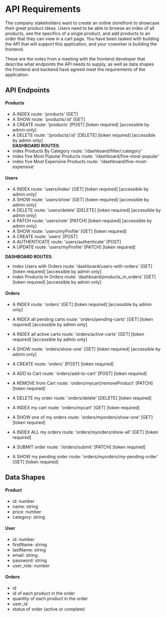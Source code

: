 # API Requirements

The company stakeholders want to create an online storefront to showcase their great product ideas. Users need to be able to browse an index of all products, see the specifics of a single product, and add products to an order that they can view in a cart page. You have been tasked with building the API that will support this application, and your coworker is building the frontend.

These are the notes from a meeting with the frontend developer that describe what endpoints the API needs to supply, as well as data shapes the frontend and backend have agreed meet the requirements of the application.

## API Endpoints

#### Products

- A INDEX route: 'products' [GET]
- A SHOW route: 'products/:id' [GET]
- A CREATE route: 'products' [POST] [token required] [accessible by admin only]
- A DELETE route: '/products/:id' [DELETE] [token required] [accessible by admin only] <br>
  **DASHBOARD ROUTES**: <br>
- index Products By Category route: '/dashboard/filter/:category' <br>
- index five Most Popular Products route: '/dashboard/five-most-popular' <br>
- index five Most Expensive Products route: '/dashboard/five-most-expensive' <br>

#### Users

- A INDEX route: 'users/index' [GET] [token required] [accessible by admin only] <br>
- A SHOW route: 'users/show' [GET] [token required] [accessible by admin only] <br>
- A DELETE route: 'users/delete' [DELETE] [token required] [accessible by admin only] <br>
- A PATCH route: 'users/role' [PATCH] [token required] [accessible by admin only] <br>
- A SHOW route: 'users/myProfile' [GET] [token required] <br>
- A CREATE route: 'users' [POST] <br>
- A AUTHENTICATE route: 'users/authenticate' [POST] <br>
- A UPDATE route: 'users/myProfile' [PATCH] [token required] <br>

**DASHBOARD ROUTES**: <br>

- index Users with Orders route: 'dashboard/users-with-orders' [GET] [token required] [accessible by admin only] <br>
- index Products In Orders route: 'dashboard/products_in_orders' [GET] [token required] [accessible by admin only] <br>

#### Orders

- A INDEX route: 'orders' [GET] [token required] [accessible by admin only] <br>
- A INDEX all pending carts route: 'orders/pending-carts' [GET] [token required] [accessible by admin only] <br>
- A INDEX all active carts route: 'orders/active-carts' [GET] [token required] [accessible by admin only] <br>
- A SHOW route: 'orders/show-one' [GET] [token required] [accessible by admin only] <br>

- A CREATE route: 'orders' [POST] [token required] <br>
- A ADD to Cart route: 'orders/add-to-cart' [POST] [token required] <br>
- A REMOVE from Cart route: 'orders/mycart/removeProduct' [PATCH] [token required] <br>
- A DELETE my order route: 'orders/delete' [DELETE] [token required] <br>
- A INDEX my cart route: 'orders/mycart' [GET] [token required] <br>
- A SHOW one of my orders route: 'orders/myorders/show-one' [GET] [token required] <br>
- A INDEX ALL my orders route: 'orders/myorders/show-all' [GET] [token required] <br>
- A SUBMIT order route: '/orders/submit' [PATCH] [token required] <br>
- A SHOW my pending order route: 'orders/myorders/my-pending-order' [GET] [token required] <br>

## Data Shapes

#### Product

- id: number
- name: string
- price: number
- category: string

#### User

- id: number
- firstName: string
- lastName: string
- email: string
- password: string
- user_role: number

#### Orders

- id
- id of each product in the order
- quantity of each product in the order
- user_id
- status of order (active or complete)
